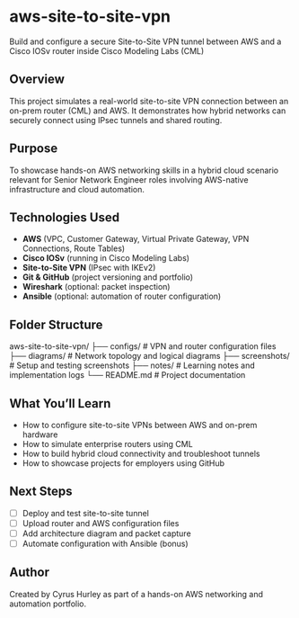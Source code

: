 # aws-site-to-site-vpn
Build and configure a secure Site-to-Site VPN tunnel between AWS and a Cisco IOSv router inside Cisco Modeling Labs (CML)

## Overview
This project simulates a real-world site-to-site VPN connection between an on-prem router (CML) and AWS. It demonstrates how hybrid networks can securely connect using IPsec tunnels and shared routing.

## Purpose
To showcase hands-on AWS networking skills in a hybrid cloud scenario relevant for Senior Network Engineer roles involving AWS-native infrastructure and cloud automation.

## Technologies Used
- **AWS** (VPC, Customer Gateway, Virtual Private Gateway, VPN Connections, Route Tables)
- **Cisco IOSv** (running in Cisco Modeling Labs)
- **Site-to-Site VPN** (IPsec with IKEv2)
- **Git & GitHub** (project versioning and portfolio)
- **Wireshark** (optional: packet inspection)
- **Ansible** (optional: automation of router configuration)

## Folder Structure

aws-site-to-site-vpn/ ├── configs/ # VPN and router configuration files ├── diagrams/ # Network topology and logical diagrams ├── screenshots/ # Setup and testing screenshots ├── notes/ # Learning notes and implementation logs └── README.md # Project documentation


## What You’ll Learn
- How to configure site-to-site VPNs between AWS and on-prem hardware
- How to simulate enterprise routers using CML
- How to build hybrid cloud connectivity and troubleshoot tunnels
- How to showcase projects for employers using GitHub

## Next Steps
- [ ] Deploy and test site-to-site tunnel
- [ ] Upload router and AWS configuration files
- [ ] Add architecture diagram and packet capture
- [ ] Automate configuration with Ansible (bonus)

## Author
Created by Cyrus Hurley as part of a hands-on AWS networking and automation portfolio.











